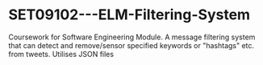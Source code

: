 # SET09102---ELM-Filtering-System
Coursework for Software Engineering Module. A message filtering system that can detect and remove/sensor specified keywords or "hashtags" etc. from tweets. Utilises JSON files
